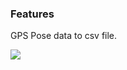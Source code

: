 ### Features

GPS Pose data to csv file.



![](http://oret.gantep.edu.tr/upload/resimler/42-oret-logo--1--kopya-kopya.png)
